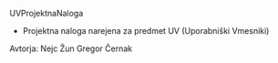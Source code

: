 UVProjektnaNaloga
- Projektna naloga narejena za predmet UV (Uporabniški Vmesniki)

Avtorja:
Nejc Žun
Gregor Černak
